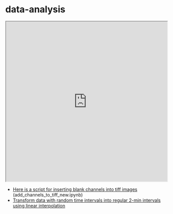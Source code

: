 # data-analysis

<iframe src="https://github.com/tvs-dk/data-analysis/wiki" style="height:500px;width:100%;"></iframe>





* [Here is a script for inserting blank channels into tiff images](https://github.com/tvs-dk/data-analysis/blob/main/add_channels_to_tiff_new.ipynb) (add_channels_to_tiff_new.ipynb)
* [Transform data with random time intervals into regular 2-min intervals using linear interpolation](https://github.com/tvs-dk/data-analysis/blob/main/Linear_interpolation_multiple_files.ipynb)
